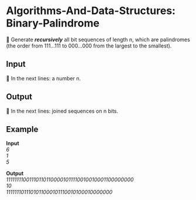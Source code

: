 # Algorithms-And-Data-Structures: Binary-Palindrome

🌱 Generate **_recursively_** all bit sequences of length n, which are palindromes (the order from 111...111 to 000...000 from the largest to the smallest).
## Input
🌱 In the next lines: a number n.

## Output
🌱 In the next lines: joined sequences on n bits.

## Example

**Input** </br>
*6 </br>
1 </br>
5 </br>*

**Output** </br>
*111111110011101101100001011110010010001100000000 </br>
10 </br>
1111111011101011000101110010100010000000 </br>*
